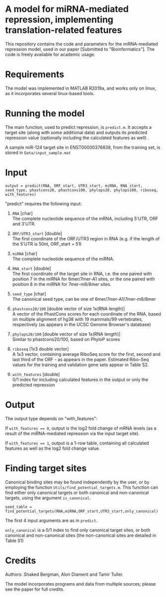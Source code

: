 # A model for miRNA-mediated repression, implementing translation-related features
This repository contains the code and parameters for the miRNA-mediated repression model, used in our paper [Submitted to "Bioinformatics"]. The code is freely available for academic usage.

# Requirements
The model was implemented in MATLAB R2019a, and works only on linux, as it incorporates several linux-based tools.

# Running the model
The main function, used to predict repression, is ```predict.m```. It accepts a target site (along with some additional data) and outputs its predicted repression value (optionally including the calculated features as well) .

A sample miR-124 target site in ENST00000376838, from the training set, is stored in ```Data/input_sample.mat```

# Input

```output = predict(RNA, ORF_start, UTR3_start, miRNA, RNA_start, seed_type, phastcons20, phastcons100, phylops20, phylops100, riboseq, with_features)```

"predict" requires the following input:

1. ```RNA``` [char]<br />
The complete nucleotide sequence of the mRNA, including 5'UTR, ORF and 3'UTR.

2. ```ORF/UTR3_start``` [double]<br />
The first coordinate of the ORF/UTR3 region in RNA (e.g. if the length of the 5'UTR is 50nt, ORF_start = 51)

3. ```miRNA``` [char]<br />
The complete nucleotide sequence of the miRNA.

4. ```RNA_start``` [double]<br />
The first coordinate of the target site in RNA, i.e. the one paired with position 7 in the miRNA for 6mer/7mer-A1 sites, or the one paired with position 8 in the miRNA for 7mer-m8/8mer sites.

5. ```seed_type``` [char]<br />
The canonical seed type, can be one of 6mer/7mer-A1/7mer-m8/8mer

6. ```phastcons20/100``` [double vector of size 1x(RNA length)]<br />
A vector of the PhastCons scores for each coordinate of the RNA, based on multiple alignment of hg38 with 19 mammals/99 vertebrates, respectively (as appears in the UCSC Genome Browser's database)

7. ```phylops20/100``` [double vector of size 1x(RNA length)]<br />
Similar to phastcons20/100, based on PhyloP scores

8. ```riboseq``` [1x3 double vector]<br />
A 1x3 vector, containing average RiboSeq score for the first, second and last third of the ORF - as appears in the paper. Estimated Ribo-Seq values for the training and validation gene sets appear in Table S2.

9. ```with_features``` [double]<br />
0/1 index for including calculated features in the output or only the predicted repression

# Output
The output type depends on "with_features":

If ```with_features == 0```, output is the log2 fold change of mRNA levels (as a result of the miRNA-mediated repression via the input target site).

If ```with_features == 1```, output is a 1-row table, containing all calculated features as well as the log2 fold change value.

# Finding target sites
Canonical binding sites may be found independently by the user, or by employing the function ```Utils/find_potential_targets.m```. This function can find either only canonical targets or both canonical and non-canonical targets, using the argument ```is_canonical```.

```seed_table = find_potential_targets(RNA,miRNA,ORF_start,UTR3_start,only_canonical)```

The first 4 input arguments are as in ```predict```. 

```only_canonical``` is a 0/1 index to find only canonical target sites, or both canonical and non-canonical sites (the non-canonical sites are detailed in Table S1)

# Credits
Authors: Shaked Bergman, Alon Diament and Tamir Tuller.

The model incorporates programs and data from multiple sources; please see the paper for full credits.
